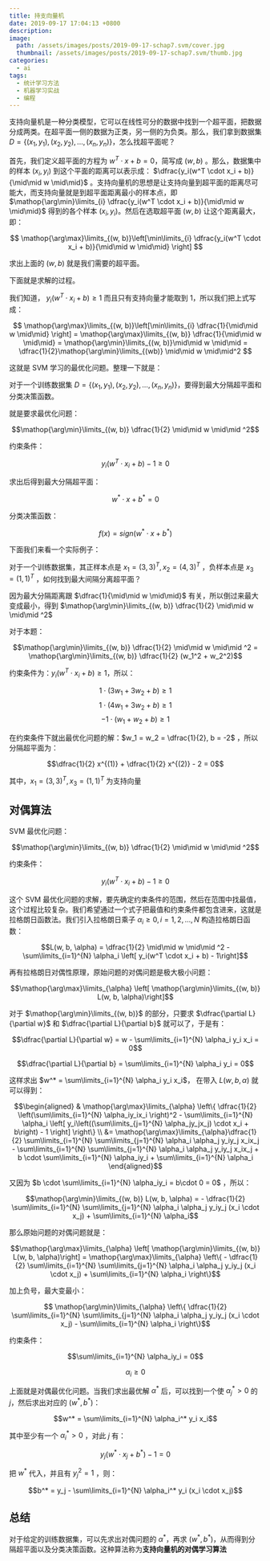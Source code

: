 ```yaml
---
title: 持支向量机
date: 2019-09-17 17:04:13 +0800
description:
image:
  path: /assets/images/posts/2019-09-17-schap7.svm/cover.jpg
  thumbnail: /assets/images/posts/2019-09-17-schap7.svm/thumb.jpg
categories:
  - ai
tags:
  - 统计学习方法
  - 机器学习实战
  - 编程
---
```


支持向量机是一种分类模型，它可以在线性可分的数据中找到一个超平面，把数据分成两类。在超平面一侧的数据为正类，另一侧的为负类。那么，我们拿到数据集 $D = \{(x_1, y_1), (x_2, y_2), ..., (x_n, y_n)\}$，怎么找超平面呢？

首先，我们定义超平面的方程为 $w^T \cdot x + b = 0$，简写成 $(w, b)$ 。那么，数据集中的样本 $(x_i, y_i)$ 到这个平面的距离可以表示成： $\dfrac{y_i(w^T \cdot x_i + b)}{\mid\mid w \mid\mid}$ 。支持向量机的思想是让支持向量到超平面的距离尽可能大，而支持向量就是到超平面距离最小的样本点，即 $\mathop{\arg\min}\limits_{i} \dfrac{y_i(w^T \cdot x_i + b)}{\mid\mid w \mid\mid}$ 得到的各个样本 $(x_i, y_i)$。然后在选取超平面 $(w, b)$ 让这个距离最大，即：

$$
\mathop{\arg\max}\limits_{(w, b)}\left[\min\limits_{i} \dfrac{y_i(w^T \cdot x_i + b)}{\mid\mid w \mid\mid} \right]
$$ 

求出上面的 $(w, b)$ 就是我们需要的超平面。

下面就是求解的过程。

我们知道， $y_i(w^T \cdot x_i + b) \ge 1$ 而且只有支持向量才能取到 1，所以我们把上式写成：

$$
\mathop{\arg\max}\limits_{(w, b)}\left[\min\limits_{i} \dfrac{1}{\mid\mid w \mid\mid} \right] = \mathop{\arg\max}\limits_{(w, b)} \dfrac{1}{\mid\mid w \mid\mid} = \mathop{\arg\min}\limits_{(w, b)}\mid\mid w \mid\mid = \dfrac{1}{2}\mathop{\arg\min}\limits_{(wb)} \mid\mid w \mid\mid^2
$$


这就是 SVM 学习的最优化问题。整理一下就是：

对于一个训练数据集 $D = \{(x_1, y_1), (x_2, y_2), ..., (x_n, y_n)\}$，要得到最大分隔超平面和分类决策函数。

就是要求最优化问题：

$$\mathop{\arg\min}\limits_{(w, b)} \dfrac{1}{2} \mid\mid w \mid\mid ^2$$

约束条件：

$$y_i(w^T \cdot x_i + b) - 1 \ge 0$$

求出后得到最大分隔超平面：

$$w^* \cdot x + b^* = 0$$

分类决策函数：

$$f(x) = sign(w^* \cdot x + b^*)$$

下面我们来看一个实际例子：

对于一个训练数据集，其正样本点是 $x_1 = (3, 3)^T, x_2 = (4, 3)^{T}$ ，负样本点是 $x_3 = (1, 1)^{T}$ ，如何找到最大间隔分离超平面？

因为最大分隔距离跟 $\dfrac{1}{\mid\mid w \mid\mid}$ 有关，所以倒过来最大变成最小，得到 $\mathop{\arg\min}\limits_{(w, b)} \dfrac{1}{2} \mid\mid w \mid\mid ^2$

对于本题：

$$\mathop{\arg\min}\limits_{(w, b)} \dfrac{1}{2} \mid\mid w \mid\mid ^2 = \mathop{\arg\min}\limits_{(w, b)} \dfrac{1}{2} (w_1^2 + w_2^2)$$

约束条件为：$y_i(w^T \cdot x_i + b) \ge 1$，所以：

$$1 \cdot (3w_1 + 3w_2 + b) \ge 1$$
$$1 \cdot (4w_1 + 3w_2 + b) \ge 1$$
$$-1 \cdot (w_1 + w_2 + b) \ge 1$$

在约束条件下就出最优化问题的解：$w_1 = w_2 = \dfrac{1}{2}, b = -2$ ，所以分隔超平面为：

$$\dfrac{1}{2} x^{(1)} + \dfrac{1}{2} x^{(2)} - 2 = 0$$

其中，$x_1 = (3, 3)^T, x_3 = (1, 1)^T$ 为支持向量

## 对偶算法

SVM 最优化问题：

$$\mathop{\arg\min}\limits_{(w, b)} \dfrac{1}{2} \mid\mid w \mid\mid ^2$$

约束条件：

$$y_i(w^T \cdot x_i + b) - 1 \ge 0$$

这个 SVM 最优化问题的求解，要先确定约束条件的范围，然后在范围中找最值，这个过程比较复杂。我们希望通过一个式子把最值和约束条件都包含进来，这就是拉格朗日函数法。我们引入拉格朗日乘子 $\alpha_i \ge 0, i = 1, 2, ..., N$ 构造拉格朗日函数：

$$L(w, b, \alpha) = \dfrac{1}{2} \mid\mid w \mid\mid ^2 - \sum\limits_{i=1}^{N} \alpha_i \left[ y_i(w^T \cdot x_i + b) - 1\right]$$

再有拉格朗日对偶性原理，原始问题的对偶问题是极大极小问题：

$$\mathop{\arg\max}\limits_{\alpha} \left[ \mathop{\arg\min}\limits_{(w, b)} L(w, b, \alpha)\right]$$

对于 $\mathop{\arg\min}\limits_{(w, b)}$ 的部分，只要求 $\dfrac{\partial L}{\partial w}$ 和 $\dfrac{\partial L}{\partial b}$ 就可以了，于是有：

$$\dfrac{\partial L}{\partial w} = w - \sum\limits_{i=1}^{N} \alpha_i y_i x_i = 0$$

$$\dfrac{\partial L}{\partial b} = \sum\limits_{i=1}^{N} \alpha_i y_i = 0$$


这样求出 $w^* = \sum\limits_{i=1}^{N} \alpha_i y_i x_i$， 在带入 $L(w, b, \alpha)$ 就可以得到：

$$\begin{aligned} & \mathop{\arg\max}\limits_{\alpha} \left\{ \dfrac{1}{2} \left(\sum\limits_{i=1}^{N} \alpha_iy_ix_i \right)^2 - \sum\limits_{i=1}^{N} \alpha_i \left[ y_i\left((\sum\limits_{j=1}^{N} \alpha_jy_jx_j) \cdot x_i + b\right) - 1 \right] \right\} \\ &= \mathop{\arg\max}\limits_{\alpha}\dfrac{1}{2} \sum\limits_{i=1}^{N} \sum\limits_{j=1}^{N} \alpha_i \alpha_j y_iy_j x_ix_j - \sum\limits_{i=1}^{N} \sum\limits_{j=1}^{N} \alpha_i \alpha_j y_iy_j x_ix_j + b \cdot \sum\limits_{i=1}^{N} \alpha_iy_i + \sum\limits_{i=1}^{N} \alpha_i \end{aligned}$$

又因为 $b \cdot \sum\limits_{i=1}^{N} \alpha_iy_i = b\cdot 0 = 0$ ，所以：



$$\mathop{\arg\min}\limits_{(w, b)} L(w, b, \alpha) = - \dfrac{1}{2} \sum\limits_{i=1}^{N} \sum\limits_{j=1}^{N} \alpha_i \alpha_j y_iy_j (x_i \cdot x_j) + \sum\limits_{i=1}^{N} \alpha_i$$

那么原始问题的对偶问题就是：

$$\mathop{\arg\max}\limits_{\alpha} \left[ \mathop{\arg\min}\limits_{(w, b)} L(w, b, \alpha)\right] = \mathop{\arg\max}\limits_{\alpha} \left\{ - \dfrac{1}{2} \sum\limits_{i=1}^{N} \sum\limits_{j=1}^{N} \alpha_i \alpha_j y_iy_j (x_i \cdot x_j) + \sum\limits_{i=1}^{N} \alpha_i \right\}$$

加上负号，最大变最小：

$$ \mathop{\arg\min}\limits_{\alpha} \left\{ \dfrac{1}{2} \sum\limits_{i=1}^{N} \sum\limits_{j=1}^{N} \alpha_i \alpha_j y_iy_j (x_i \cdot x_j) - \sum\limits_{i=1}^{N} \alpha_i \right\}$$

约束条件：

$$\sum\limits_{i=1}^{N} \alpha_iy_i = 0$$

$$\alpha_i \ge 0$$

上面就是对偶最优化问题。当我们求出最优解 $\alpha^*$ 后，可以找到一个使 $\alpha_j^* > 0$ 的 $j$，然后求出对应的 $(w^*, b^*)$：

 $$w^* = \sum\limits_{i=1}^{N} \alpha_i^* y_i x_i$$

其中至少有一个 $\alpha_i^* > 0$ ，对此 $j$ 有：

$$y_j(w^* \cdot x_j + b^*) - 1 = 0$$

把 $w^*$ 代入，并且有 $y_j^2 = 1$ ，则：

$$b^* = y_j - \sum\limits_{i=1}^{N} \alpha_i^* y_i (x_i \cdot x_j)$$

## 总结

对于给定的训练数据集，可以先求出对偶问题的 $\alpha^*$，再求 $(w^*, b^*)$，从而得到分隔超平面以及分类决策函数。这种算法称为**支持向量机的对偶学习算法**




















